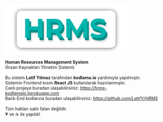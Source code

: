 ![Logo](https://github.com/LatifY/HRMS/blob/master/files/logo.png)

**Human Resources Management System** <br>
(İnsan Kaynakları Yönetim Sistemi) <br><br>
Bu sistem **Latif Yılmaz** tarafından **kodlama.io** yardımıyla yapılmıştır. <br>
Sistemin Frontend kısmı **React JS** kullanılarak hazırlanmıştır. <br>
Canlı projeye buradan ulaşabilirsiniz: *https://hrms-kodlamaio.herokuapp.com* <br>
Back-End kodlarına buradan ulaşabilirsiniz: *https://github.com/LatifY/HRMS* <br><br>
Tüm hakları saklı falan değildir. <br>
💗 ve ☕ ile yapıldı!
